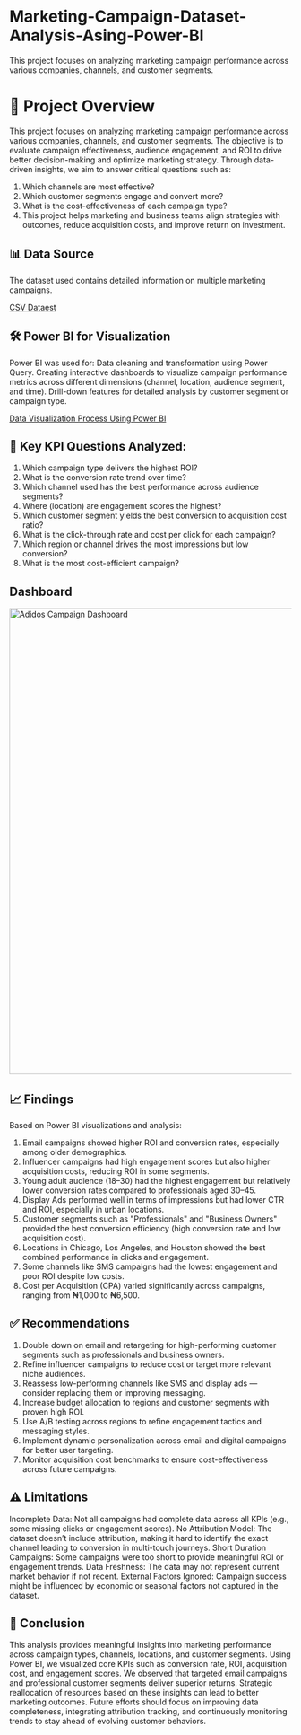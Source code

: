 # Marketing-Campaign-Dataset-Analysis-Asing-Power-BI
This project focuses on analyzing marketing campaign performance across various companies, channels, and customer segments. 


#  📘 Project Overview
This project focuses on analyzing marketing campaign performance across various companies, channels, and customer segments. The objective is to evaluate campaign effectiveness, audience engagement, and ROI to drive better decision-making and optimize marketing strategy.
Through data-driven insights, we aim to answer critical questions such as:
1.	Which channels are most effective?
2.	Which customer segments engage and convert more?
3.	What is the cost-effectiveness of each campaign type?
4.	This project helps marketing and business teams align strategies with outcomes, reduce acquisition costs, and improve return on investment.

   
##  📊 Data Source
The dataset used contains detailed information on multiple marketing campaigns.

<a href="https://github.com/Natty-p/marketing-campaign-dataset-analysis-using-Power-BI/blob/main/adidos_campaign.csv">CSV Dataest</a>

##  🛠️ Power BI for Visualization
Power BI was used for:
Data cleaning and transformation using Power Query.
Creating interactive dashboards to visualize campaign performance metrics across different dimensions (channel, location, audience segment, and time).
Drill-down features for detailed analysis by customer segment or campaign type.

<a href="https://github.com/Natty-p/marketing-campaign-dataset-analysis-using-Power-BI/blob/main/Adidos%20%20Power%20BI%20Visualization.pbix">Data Visualization Process Using Power BI</a>

##    📌 Key KPI Questions Analyzed:
1. Which campaign type delivers the highest ROI?
2. What is the conversion rate trend over time?
3. Which channel used has the best performance across audience segments?
4. Where (location) are engagement scores the highest?
5. Which customer segment yields the best conversion to acquisition cost ratio?
6. What is the click-through rate and cost per click for each campaign?
7. Which region or channel drives the most impressions but low conversion?
8. What is the most cost-efficient campaign?

##   Dashboard
   <img width="1433" height="831" alt="Adidos Campaign Dashboard" src="https://github.com/user-attachments/assets/ad23c26c-7ee3-4512-9f75-c3fec31a292d" />


##  📈 Findings
Based on Power BI visualizations and analysis:
1. Email campaigns showed higher ROI and conversion rates, especially among older demographics.
2. Influencer campaigns had high engagement scores but also higher acquisition costs, reducing ROI in some segments.
3. Young adult audience (18–30) had the highest engagement but relatively lower conversion rates compared to professionals aged 30–45.
4. Display Ads performed well in terms of impressions but had lower CTR and ROI, especially in urban locations.
5. Customer segments such as "Professionals" and "Business Owners" provided the best conversion efficiency (high conversion rate and low acquisition cost).
6. Locations in Chicago, Los Angeles, and Houston showed the best combined performance in clicks and engagement.
7. Some channels like SMS campaigns had the lowest engagement and poor ROI despite low costs.
8. Cost per Acquisition (CPA) varied significantly across campaigns, ranging from ₦1,000 to ₦6,500.

##  ✅ Recommendations
1. Double down on email and retargeting for high-performing customer segments such as professionals and business owners.
2. Refine influencer campaigns to reduce cost or target more relevant niche audiences.
3. Reassess low-performing channels like SMS and display ads — consider replacing them or improving messaging.
4. Increase budget allocation to regions and customer segments with proven high ROI.
5. Use A/B testing across regions to refine engagement tactics and messaging styles.
6. Implement dynamic personalization across email and digital campaigns for better user targeting.
7. Monitor acquisition cost benchmarks to ensure cost-effectiveness across future campaigns.

##  ⚠️ Limitations
Incomplete Data: Not all campaigns had complete data across all KPIs (e.g., some missing clicks or engagement scores).
No Attribution Model: The dataset doesn’t include attribution, making it hard to identify the exact channel leading to conversion in multi-touch journeys.
Short Duration Campaigns: Some campaigns were too short to provide meaningful ROI or engagement trends.
Data Freshness: The data may not represent current market behavior if not recent.
External Factors Ignored: Campaign success might be influenced by economic or seasonal factors not captured in the dataset.

##  🧾 Conclusion
This analysis provides meaningful insights into marketing performance across campaign types, channels, locations, and customer segments. Using Power BI, we visualized core KPIs such as conversion rate, ROI, acquisition cost, and engagement scores.
We observed that targeted email campaigns and professional customer segments deliver superior returns. Strategic reallocation of resources based on these insights can lead to better marketing outcomes.
Future efforts should focus on improving data completeness, integrating attribution tracking, and continuously monitoring trends to stay ahead of evolving customer behaviors.

